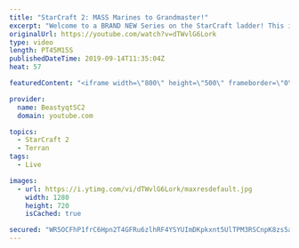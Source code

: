 ```yaml
---
title: "StarCraft 2: MASS Marines to Grandmaster!"
excerpt: "Welcome to a BRAND NEW Series on the StarCraft ladder! This is the \"Mass Marines to Grandmaster\" challenge, where the only attacking unit that I'm allowed to make is Marines - and that's it! I am allowed to make Medivacs just so that the gaemplay is not too monotonous, but I believe I could even make"
originalUrl: https://youtube.com/watch?v=dTWvlG6Lork
type: video
length: PT45M15S
publishedDateTime: 2019-09-14T11:35:04Z
heat: 57

featuredContent: "<iframe width=\"800\" height=\"500\" frameborder=\"0\" src=\"https://www.youtube.com/embed/dTWvlG6Lork\" allow=\"accelerometer; autoplay; encrypted-media; gyroscope; picture-in-picture\" allowfullscreen></iframe>"

provider:
  name: BeastyqtSC2
  domain: youtube.com

topics:
  - StarCraft 2
  - Terran
tags:
  - Live

images:
  - url: https://i.ytimg.com/vi/dTWvlG6Lork/maxresdefault.jpg
    width: 1280
    height: 720
    isCached: true

secured: "WR5OCFhP1frC6Hpn2T4GFRu6zlhRF4YSYUImDKpkxnt5UlTPM3RSCnpK8zs5axfW1RIr30T7iT+9uX+QyMjjO4YHmFouQ6L3k7zRgUO/wpGd4qH7CL8NXbBWluHyEEZE8EkflGwc7FbOOvmuWZdvRclN/yoXAJrWMhSJbVPjfY5JD4Mh1n5ES4Lh8hNKj4IBobxM6dOG9Gk/MPioHwRcgWduto73Whnchf8cv2oej1qEJ6Lzpdw7IUveyxBlnrgk0BXMvka9GTw4oqHhWUEPKpwgBrht2IyEvV/PS/IKC1IhoZOZV1I8c6Q0Pf6qCE+9ubfMTf5bW6x7EW9IDUU95rkrp+TsjRYufUnZvdeFf157lpKLzqHxW0mh6jxBbPeaWqQosy3GIUumnXv4HJU9ufI8n4QCbuRP6/5e7aus8Dc=;Z3tbk5J8I2ev1qXp2PUxnw=="
---
```


